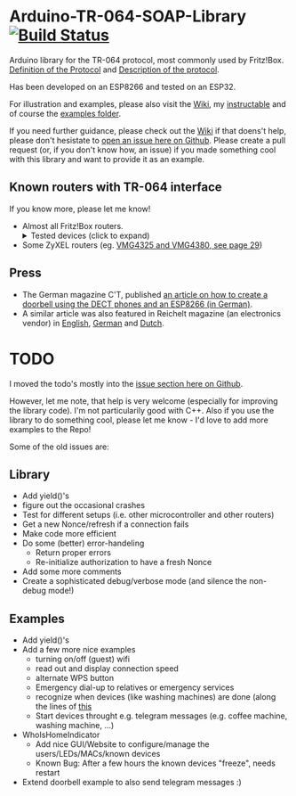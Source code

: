 # Arduino-TR-064-SOAP-Library [![Build Status](https://travis-ci.com/Aypac/Arduino-TR-064-SOAP-Library.svg?branch=master)](https://travis-ci.com/Aypac/Arduino-TR-064-SOAP-Library)
Arduino library for the TR-064 protocol, most commonly used by Fritz!Box. [Definition of the Protocol](https://www.broadband-forum.org/technical/download/TR-064.pdf) and [Description of the protocol](https://avm.de/fileadmin/user_upload/Global/Service/Schnittstellen/AVM_TR-064_first_steps.pdf).

Has been developed on an ESP8266 and tested on an ESP32.

For illustration and examples, please also visit the [Wiki](https://github.com/Aypac/Arduino-TR-064-SOAP-Library/wiki), my [instructable](http://www.instructables.com/id/Who-Is-Home-Indicator-aka-Weasley-Clock-Based-on-T/) and of course the [examples folder](https://github.com/Aypac/Arduino-TR-064-SOAP-Library/tree/master/examples).

If you need further guidance, please check out the [Wiki](https://github.com/Aypac/Arduino-TR-064-SOAP-Library/wiki) if that doens't help, please don't hesistate to [open an issue here on Github](https://github.com/Aypac/Arduino-TR-064-SOAP-Library/issues/new). Please create a pull request (or, if you don't know how, an issue) if you made something cool with this library and want to provide it as an example.

## Known routers with TR-064 interface
If you know more, please let me know!

<ul>
<li> Almost all Fritz!Box routers. <details><summary>Tested devices (click to expand)</summary><ul>
 <li> Fritz!Box FON WLAN 7360</li>
 <li> Fritz!Box 7490 (tested by Dirk Kaben)</li>
 <li> Fritz!Box 7580</li>
 <li> Fritz!Box 7590</li>
 <li> FRITZ!DECT200 (tested by Oliver-André Urban)</li>
 <li> FRITZ!DECT 210 (test by Thorsten Godau)</li>
 </ul>
</details></li>
<li> Some ZyXEL routers (eg. <a href="ftp://ftp.zyxel.nl/VMG4325-B10A/user_guide/VMG4325-B10A_.pdf">VMG4325 and VMG4380, see page 29</a>)</li>
 </ul>

## Press
 
 - The German magazine C'T, published [an article on how to create a doorbell using the DECT phones and an ESP8266 (in German)](https://www.heise.de/select/ct/2018/17/1534215254552977).
 - A similar article was also featured in Reichelt magazine (an electronics vendor) in [English](https://www.reichelt.com/magazin/en/build-smart-doorbell-arduino), [German](https://www.reichelt.de/magazin/how-to/smarte-tuerklingel) and [Dutch](https://www.reichelt.com/magazin/nl/zelf-een-slimme-deurbel-maken).
 

# TODO

I moved the todo's mostly into the [issue section here on Github](https://github.com/Aypac/Arduino-TR-064-SOAP-Library/issues).

However, let me note, that help is very welcome (especially for improving the library code). I'm not particularily good with C++. Also if you use the library to do something cool, please let me know - I'd love to add more examples to the Repo!

Some of the old issues are:

## Library

* Add yield()'s
* figure out the occasional crashes
* Test for different setups (i.e. other microcontroller and other routers)
* Get a new Nonce/refresh if a connection fails
* Make code more efficient
* Do some (better) error-handeling
  * Return proper errors
  * Re-initialize authorization to have a fresh Nonce
* Add some more comments
* Create a sophisticated debug/verbose mode (and silence the non-debug mode!)

## Examples

* Add yield()'s
* Add a few more nice examples
  * turning on/off (guest) wifi
  * read out and display connection speed
  * alternate WPS button
  * Emergency dial-up to relatives or emergency services
  * recognize when devices (like washing machines) are done (along the lines of [this](https://github.com/dl9sec/ArduinoSIP/tree/master/examples/LaundryNotifier)
  * Start devices throught e.g. telegram messages (e.g. coffee machine, washing machine, ...)
* WhoIsHomeIndicator
  * Add nice GUI/Website to configure/manage the users/LEDs/MACs/known devices
  * Known Bug: After a few hours the known devices "freeze", needs restart
* Extend doorbell example to also send telegram messages :)
